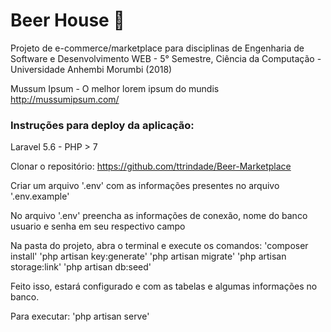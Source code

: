 # Beer House :beers:
Projeto de e-commerce/marketplace para disciplinas de Engenharia de Software e Desenvolvimento WEB - 5° Semestre, Ciência da Computação - Universidade Anhembi Morumbi (2018)

Mussum Ipsum - O melhor lorem ipsum do mundis http://mussumipsum.com/

### Instruções para deploy da aplicação:

Laravel 5.6 - PHP > 7

Clonar o repositório:  https://github.com/ttrindade/Beer-Marketplace

Criar um arquivo '.env' com as informações presentes no arquivo '.env.example'

No arquivo '.env' preencha as informações de conexão, nome do banco usuario e senha em seu respectivo campo

Na pasta do projeto, abra o terminal e execute os comandos:
 'composer install'
 'php artisan key:generate'
 'php artisan migrate'
 'php artisan storage:link'
 'php artisan db:seed'


 Feito isso, estará configurado e com as tabelas e algumas informações no banco.

 Para executar:
 'php artisan serve'
